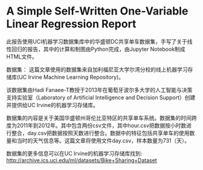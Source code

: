 # A Simple Self-Written One-Variable Linear Regression Report
此报告使用UCI机器学习数据集库中的华盛顿DC共享单车数据集，手写了关于线性回归的报告，其中的计算和制图由Python完成，由Jupyter Notebook制成HTML文件。

数据集：
这篇文章使用的数据集来自加利福尼亚大学尔湾分校的线上机器学习存储库(UC Irvine Machine Learning Repository)。

该数据集由Hadi Fanaee-T教授于2013年在葡萄牙波尔多大学的人工智能与决策支持实验室（Laboratory of Artificial Intelligence and Decision Support）创建并提供给UC Irvine的机器学习存储库。

数据集的内容是关于美国华盛顿州哥伦比亚特区的共享单车系统。数据集的时间跨度为2011年到2012年。其中包含两份csv文件，其中hour.csv把数据按小时数进行整合，day.csv把数据按照天数进行整合。数据中的特征包括共享单车的使用数量和当时的天气信息等。这篇文章将使用文件day.csv，样本数量为731（天）。

数据集的更多信息可以在UC Irvine的机器学习存储库找到: http://archive.ics.uci.edu/ml/datasets/Bike+Sharing+Dataset
